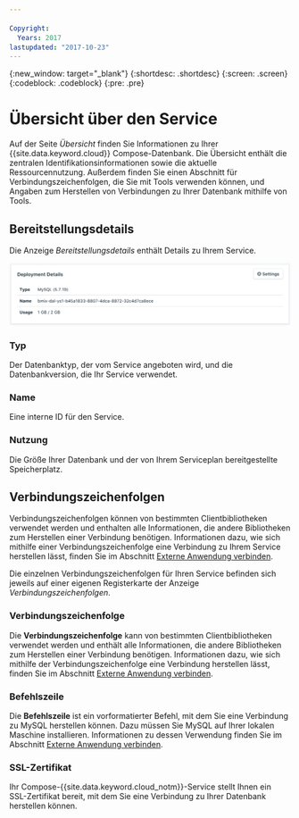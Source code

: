 ```yaml
---

Copyright:
  Years: 2017
lastupdated: "2017-10-23"
---
```


{:new_window: target="_blank"}
{:shortdesc: .shortdesc}
{:screen: .screen}
{:codeblock: .codeblock}
{:pre: .pre}

# Übersicht über den Service

Auf der Seite _Übersicht_ finden Sie Informationen zu Ihrer {{site.data.keyword.cloud}} Compose-Datenbank. Die Übersicht enthält die zentralen Identifikationsinformationen sowie die aktuelle Ressourcennutzung. Außerdem finden Sie einen Abschnitt für Verbindungszeichenfolgen, die Sie mit Tools verwenden können, und Angaben zum Herstellen von Verbindungen zu Ihrer Datenbank mithilfe von Tools.

## Bereitstellungsdetails

Die Anzeige _Bereitstellungsdetails_ enthält Details zu Ihrem Service.

![Bereitstellungsdetails](./images/mysql-deployment-details.png "Ansicht der Anzeige 'Bereitstellungsdetails'")

### Typ

Der Datenbanktyp, der vom Service angeboten wird, und die Datenbankversion, die Ihr Service verwendet.

### Name

Eine interne ID für den Service.

### Nutzung

Die Größe Ihrer Datenbank und der von Ihrem Serviceplan bereitgestellte Speicherplatz.


## Verbindungszeichenfolgen

Verbindungszeichenfolgen können von bestimmten Clientbibliotheken verwendet werden und enthalten alle Informationen, die andere Bibliotheken zum Herstellen einer Verbindung benötigen. Informationen dazu, wie sich mithilfe einer Verbindungszeichenfolge eine Verbindung zu Ihrem Service herstellen lässt, finden Sie im Abschnitt [Externe Anwendung verbinden](./connecting-external.html).

Die einzelnen Verbindungszeichenfolgen für Ihren Service befinden sich jeweils auf einer eigenen Registerkarte der Anzeige _Verbindungszeichenfolgen_.

### Verbindungszeichenfolge

Die **Verbindungszeichenfolge** kann von bestimmten Clientbibliotheken verwendet werden und enthält alle Informationen, die andere Bibliotheken zum Herstellen einer Verbindung benötigen. Informationen dazu, wie sich mithilfe der Verbindungszeichenfolge eine Verbindung herstellen lässt, finden Sie im Abschnitt [Externe Anwendung verbinden](./connecting-external.html).

### Befehlszeile

Die **Befehlszeile** ist ein vorformatierter Befehl, mit dem Sie eine Verbindung zu MySQL herstellen können. Dazu müssen Sie MySQL auf Ihrer lokalen Maschine installieren. Informationen zu dessen Verwendung finden Sie im Abschnitt [Externe Anwendung verbinden](./connecting-external.html).

### SSL-Zertifikat

Ihr Compose-{{site.data.keyword.cloud_notm}}-Service stellt Ihnen ein SSL-Zertifikat bereit, mit dem Sie eine Verbindung zu Ihrer Datenbank herstellen können.
